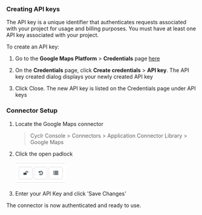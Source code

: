 
### Creating API keys

The API key is a unique identifier that authenticates requests associated with your project for usage and billing purposes. You must have at least one API key associated with your project.

To create an API key:

1. Go to the **Google Maps Platform** > **Credentials** page [here](https://console.cloud.google.com/project/_/google/maps-apis/credentials)

2. On the **Credentials** page, click **Create credentials** > **API key**. The API key created dialog displays your newly created API key

3. Click Close. The new API key is listed on the Credentials page under API keys

### Connector Setup

1. Locate the Google Maps connector

   > Cyclr Console > Connectors > Application Connector Library > Google Maps

2. Click the open padlock

   ![open padlock](./images/maps_open_padlock.png)

3. Enter your API Key and click 'Save Changes'

The connector is now authenticated and ready to use.
